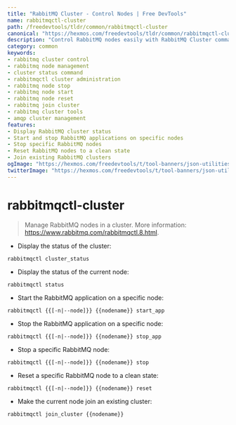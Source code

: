```yaml
---
title: "RabbitMQ Cluster - Control Nodes | Free DevTools"
name: rabbitmqctl-cluster
path: /freedevtools/tldr/common/rabbitmqctl-cluster
canonical: "https://hexmos.com/freedevtools/tldr/common/rabbitmqctl-cluster/"
description: "Control RabbitMQ nodes easily with RabbitMQ Cluster command. Manage cluster status and node operations efficiently. Free online tool, no registration required."
category: common
keywords:
- rabbitmq cluster control
- rabbitmq node management
- cluster status command
- rabbitmqctl cluster administration
- rabbitmq node stop
- rabbitmq node start
- rabbitmq node reset
- rabbitmq join cluster
- rabbitmq cluster tools
- amqp cluster management
features:
- Display RabbitMQ cluster status
- Start and stop RabbitMQ applications on specific nodes
- Stop specific RabbitMQ nodes
- Reset RabbitMQ nodes to a clean state
- Join existing RabbitMQ clusters
ogImage: "https://hexmos.com/freedevtools/t/tool-banners/json-utilities-banner.png"
twitterImage: "https://hexmos.com/freedevtools/t/tool-banners/json-utilities-banner.png"
---
```


# rabbitmqctl-cluster

> Manage RabbitMQ nodes in a cluster.
> More information: <https://www.rabbitmq.com/rabbitmqctl.8.html>.

- Display the status of the cluster:

`rabbitmqctl cluster_status`

- Display the status of the current node:

`rabbitmqctl status`

- Start the RabbitMQ application on a specific node:

`rabbitmqctl {{[-n|--node]}} {{nodename}} start_app`

- Stop the RabbitMQ application on a specific node:

`rabbitmqctl {{[-n|--node]}} {{nodename}} stop_app`

- Stop a specific RabbitMQ node:

`rabbitmqctl {{[-n|--node]}} {{nodename}} stop`

- Reset a specific RabbitMQ node to a clean state:

`rabbitmqctl {{[-n|--node]}} {{nodename}} reset`

- Make the current node join an existing cluster:

`rabbitmqctl join_cluster {{nodename}}`
